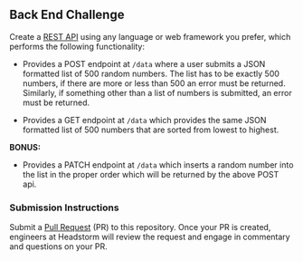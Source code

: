 ## Back End Challenge

  Create a [REST API](https://www.restapitutorial.com) using any language or web framework you prefer, which performs the following functionality:

  - Provides a POST endpoint at `/data` where a user submits a JSON formatted list of 500 random numbers.  The list has to be exactly 500 numbers, if there are more or less than 500 an error must be returned.  Similarly, if something other than a list of numbers is submitted, an error must be returned.

  - Provides a GET endpoint at `/data` which provides the same JSON formatted list of 500 numbers that are sorted from lowest to highest.

  **BONUS:**

  - Provides a PATCH endpoint at `/data` which inserts a random number into the list in the proper order which will be returned by the above POST api.

### Submission Instructions

  Submit a [Pull Request](https://help.github.com/en/articles/about-pull-requests) (PR) to this repository. Once your PR is created, engineers at Headstorm will review the request and engage in commentary and questions on your PR.
